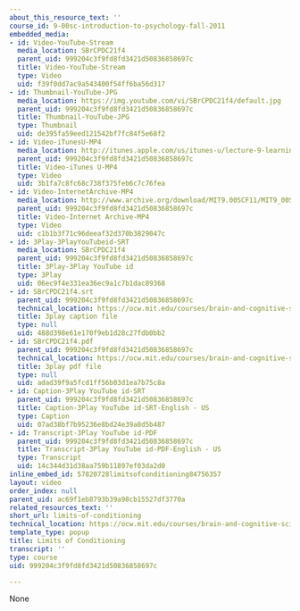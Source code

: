 ```yaml
---
about_this_resource_text: ''
course_id: 9-00sc-introduction-to-psychology-fall-2011
embedded_media:
- id: Video-YouTube-Stream
  media_location: SBrCPDC21f4
  parent_uid: 999204c3f9fd8fd3421d50836858697c
  title: Video-YouTube-Stream
  type: Video
  uid: f39f0dd7ac9a543400f54ff6ba56d317
- id: Thumbnail-YouTube-JPG
  media_location: https://img.youtube.com/vi/SBrCPDC21f4/default.jpg
  parent_uid: 999204c3f9fd8fd3421d50836858697c
  title: Thumbnail-YouTube-JPG
  type: Thumbnail
  uid: de395fa59eed121542bf7fc84f5e68f2
- id: Video-iTunesU-MP4
  media_location: http://itunes.apple.com/us/itunes-u/lecture-9-learning/id501335817?i=111090468
  parent_uid: 999204c3f9fd8fd3421d50836858697c
  title: Video-iTunes U-MP4
  type: Video
  uid: 3b1fa7c8fc68c738f375feb6c7c76fea
- id: Video-InternetArchive-MP4
  media_location: http://www.archive.org/download/MIT9.00SCF11/MIT9_00SCF11_lec09_300k.mp4
  parent_uid: 999204c3f9fd8fd3421d50836858697c
  title: Video-Internet Archive-MP4
  type: Video
  uid: c1b1b3f71c96deeaf32d370b3829047c
- id: 3Play-3PlayYouTubeid-SRT
  media_location: SBrCPDC21f4
  parent_uid: 999204c3f9fd8fd3421d50836858697c
  title: 3Play-3Play YouTube id
  type: 3Play
  uid: 06ec9f4e331ea36ec9a1c7b1dac89368
- id: SBrCPDC21f4.srt
  parent_uid: 999204c3f9fd8fd3421d50836858697c
  technical_location: https://ocw.mit.edu/courses/brain-and-cognitive-sciences/9-00sc-introduction-to-psychology-fall-2011/learning/limits-of-conditioning/SBrCPDC21f4.srt
  title: 3play caption file
  type: null
  uid: 488d398e61e170f9eb1d28c27fdb0bb2
- id: SBrCPDC21f4.pdf
  parent_uid: 999204c3f9fd8fd3421d50836858697c
  technical_location: https://ocw.mit.edu/courses/brain-and-cognitive-sciences/9-00sc-introduction-to-psychology-fall-2011/learning/limits-of-conditioning/SBrCPDC21f4.pdf
  title: 3play pdf file
  type: null
  uid: adad39f9a5fcd1ff56b03d1ea7b75c8a
- id: Caption-3Play YouTube id-SRT
  parent_uid: 999204c3f9fd8fd3421d50836858697c
  title: Caption-3Play YouTube id-SRT-English - US
  type: Caption
  uid: 07ad38bf7b95236e8bd24e39a8d5b487
- id: Transcript-3Play YouTube id-PDF
  parent_uid: 999204c3f9fd8fd3421d50836858697c
  title: Transcript-3Play YouTube id-PDF-English - US
  type: Transcript
  uid: 14c344d31d38aa759b11897ef03da2d0
inline_embed_id: 57820728limitsofconditioning84756357
layout: video
order_index: null
parent_uid: ac69f1eb8793b39a98cb15527df3770a
related_resources_text: ''
short_url: limits-of-conditioning
technical_location: https://ocw.mit.edu/courses/brain-and-cognitive-sciences/9-00sc-introduction-to-psychology-fall-2011/learning/limits-of-conditioning
template_type: popup
title: Limits of Conditioning
transcript: ''
type: course
uid: 999204c3f9fd8fd3421d50836858697c

---
```

None